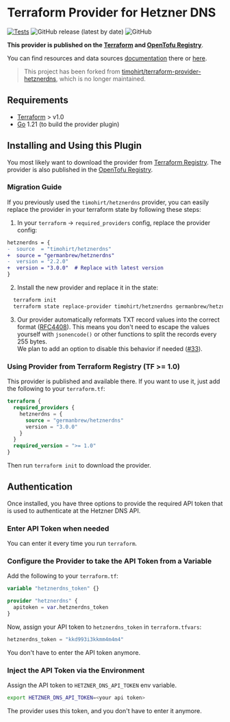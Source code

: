 # Terraform Provider for Hetzner DNS

[![Tests](https://github.com/germanbrew/terraform-provider-hetznerdns/actions/workflows/test.yaml/badge.svg)](https://github.com/germanbrew/terraform-provider-hetznerdns/actions/workflows/test.yaml)
![GitHub release (latest by date)](https://img.shields.io/github/v/release/germanbrew/terraform-provider-hetznerdns)
![GitHub](https://img.shields.io/github/license/germanbrew/terraform-provider-hetznerdns)

**This provider is published on the [Terraform](https://registry.terraform.io/providers/germanbrew/hetznerdns/latest) and [OpenTofu Registry](https://github.com/opentofu/registry/tree/main/providers/g/germanbrew)**.

You can find resources and data sources [documentation](https://registry.terraform.io/providers/germanbrew/hetznerdns/latest/docs) there or [here](docs).

> This project has been forked from [timohirt/terraform-provider-hetznerdns](https://github.com/timohirt/terraform-provider-hetznerdns), which is no longer maintained.

## Requirements

- [Terraform](https://www.terraform.io/downloads.html) > v1.0
- [Go](https://golang.org/) 1.21 (to build the provider plugin)

## Installing and Using this Plugin

You most likely want to download the provider from [Terraform Registry](https://registry.terraform.io/providers/germanbrew/hetznerdns/latest/docs).
The provider is also published in the [OpenTofu Registry](https://github.com/opentofu/registry/tree/main/providers/g/germanbrew).

### Migration Guide

If you previously used the `timohirt/hetznerdns` provider, you can easily replace the provider in your terraform state by following these steps:

1. In your `terraform` -> `required_providers` config, replace the provider config:
  ```diff
  hetznerdns = {
  -  source  = "timohirt/hetznerdns"
  +  source = "germanbrew/hetznerdns"
  -  version = "2.2.0"
  +  version = "3.0.0"  # Replace with latest version
  }
  ```
2. Install the new provider and replace it in the state:
  ```sh
    terraform init
    terraform state replace-provider timohirt/hetznerdns germanbrew/hetznerdns
  ```
3. Our provider automatically reformats TXT record values into the correct format ([RFC4408](https://datatracker.ietf.org/doc/html/rfc4408#section-3.1.3)).
  This means you don't need to escape the values yourself with `jsonencode()` or other functions to split the records every 255 bytes.  
  We plan to add an option to disable this behavior if needed ([#33](https://github.com/germanbrew/terraform-provider-hetznerdns/issues/33)).

### Using Provider from Terraform Registry (TF >= 1.0)

This provider is published and available there. If you want to use it, just
add the following to your `terraform.tf`:

```terraform
terraform {
  required_providers {
    hetznerdns = {
      source = "germanbrew/hetznerdns"
      version = "3.0.0"
    }
  }
  required_version = ">= 1.0"
}
```

Then run `terraform init` to download the provider.

## Authentication

Once installed, you have three options to provide the required API token that
is used to authenticate at the Hetzner DNS API.

### Enter API Token when needed

You can enter it every time you run `terraform`.

### Configure the Provider to take the API Token from a Variable

Add the following to your `terraform.tf`:

```terraform
variable "hetznerdns_token" {}

provider "hetznerdns" {
  apitoken = var.hetznerdns_token
}
```

Now, assign your API token to `hetznerdns_token` in `terraform.tfvars`:

```terraform
hetznerdns_token = "kkd993i3kkmm4m4m4"
```

You don't have to enter the API token anymore.

### Inject the API Token via the Environment

Assign the API token to `HETZNER_DNS_API_TOKEN` env variable.

```sh
export HETZNER_DNS_API_TOKEN=<your api token>
```

The provider uses this token, and you don't have to enter it anymore.
